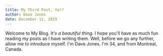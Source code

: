 ```yaml
---
title: My Third Post, Yo!?
author: Dave Jones
date: December 11, 2019
---
```


Welcome to My Blog. _It's a beautiful thing._ I hope you'll have as much fun reading my posts as I have writing them. Well, before we go any further, allow me to introduce myself. I'm Dave Jones. I'm 34, and from Montreal, Canada.
